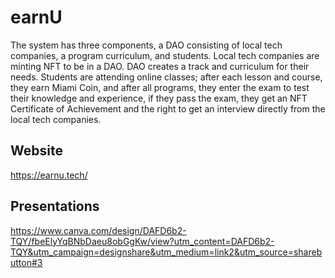 # earnU

The system has three components, a DAO consisting of local tech companies, a program curriculum, and students. Local tech companies are minting NFT to be in a DAO. DAO creates a track and curriculum for their needs. Students are attending online classes; after each lesson and course, they earn Miami Coin, and after all programs, they enter the exam to test their knowledge and experience, if they pass the exam, they get an NFT Certificate of Achievement and the right to get an interview directly from the local tech companies.

## Website
https://earnu.tech/

## Presentations
https://www.canva.com/design/DAFD6b2-TQY/fbeElyYqBNbDaeu8obGgKw/view?utm_content=DAFD6b2-TQY&utm_campaign=designshare&utm_medium=link2&utm_source=sharebutton#3
